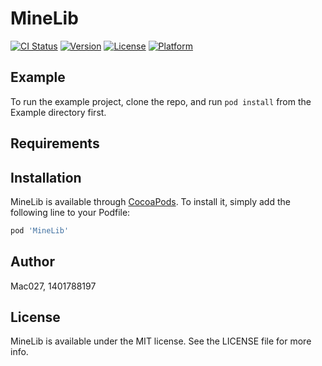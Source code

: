 # MineLib

[![CI Status](https://img.shields.io/travis/Mac027/MineLib.svg?style=flat)](https://travis-ci.org/Mac027/MineLib)
[![Version](https://img.shields.io/cocoapods/v/MineLib.svg?style=flat)](https://cocoapods.org/pods/MineLib)
[![License](https://img.shields.io/cocoapods/l/MineLib.svg?style=flat)](https://cocoapods.org/pods/MineLib)
[![Platform](https://img.shields.io/cocoapods/p/MineLib.svg?style=flat)](https://cocoapods.org/pods/MineLib)

## Example

To run the example project, clone the repo, and run `pod install` from the Example directory first.

## Requirements

## Installation

MineLib is available through [CocoaPods](https://cocoapods.org). To install
it, simply add the following line to your Podfile:

```ruby
pod 'MineLib'
```

## Author

Mac027, 1401788197

## License

MineLib is available under the MIT license. See the LICENSE file for more info.
